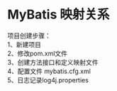 # MyBatis 映射关系
项目创建步骤：  
1、新建项目  
2、修改pom.xml文件  
3、创建方法接口和定义映射文件  
4、配置文件 mybatis.cfg.xml  
5、日志记录log4j.properties  



